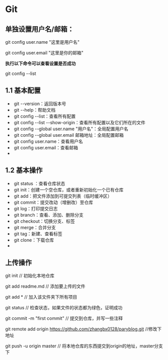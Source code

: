 # **Git**



## **单独设置用户名/邮箱：**

git config user.name "这里是用户名"

git config user.email "这里是你的邮箱"



**执行以下命令可以查看设置是否成功**

git config --list



## **1.1 基本配置**

- ​		git --version：返回版本号
- ​		git --help：帮助文档
- ​		git config --list：查看所有配置
- ​		git config --list --show-origin：查看所有配置以及它们所在的文件
- ​		git config --global user.name "用户名"：全局配置用户名
- ​		git config --global user.email 邮箱地址：全局配置邮箱
- ​		git config user.name：查看用户名
- ​		git config user.email：查看邮箱
- 

## **1.2 基本操作**

- ​		git status ：查看仓库状态
- ​		git init：创建一个空仓库，或者重新初始化一个已有仓库
- ​		git add：把文件添加到可提交列表（临时缓冲区）
- ​		git commit：提交改动（增删改）至仓库
- ​		git log：打印提交日志
- ​		git branch：查看、添加、删除分支
- ​		git checkout：切换分支、标签
- ​		git merge：合并分支
- ​		git tag：新建、查看标签
- ​		git clone：下载仓库
- 


## 上传操作
git init  // 初始化本地仓库

git add readme.md // 添加要上传的文件 

git add * // 加入该文件夹下所有项目

git status // 检查状态，如果文件的状态都为绿色，证明成功

git commit -m "first commit" // 提交到仓库，并写一些注释

git remote add origin https://github.com/zhangbx0128/paryblog.git //修改下地址

git push -u origin master // 将本地仓库的东西提交到origin的地址，master分支下